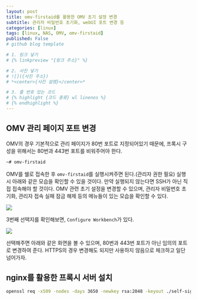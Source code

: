 ```yaml
---
layout: post
title: omv-firstaid를 활용한 OMV 초기 설정 변경
subtitle: 관리자 비밀번호 초기화, webUI 포트 변경 등
categories: [linux]
tags: [linux, NAS, OMV, omv-firstaid]
published: False
# github blog template

# 1. 링크 넣기
# {% linkpreview "{링크 주소}" %}

# 2. 사진 넣기
# ![]({사진 주소})
# *<center>{사진 설명}</center>*

# 3. 줄 번호 있는 코드
# {% highlight {코드 종류} wl linenos %}
# {% endhighlight %}
---
```


## OMV 관리 페이지 포트 변경

OMV의 경우 기본적으로 관리 페이지가 80번 포트로 지정되어있기 때문에, 프록시 구성을 위해서는 80번과 443번 포트를 비워주어야 한다. 

```bash
~# omv-firstaid
```
OMV를 쉘로 접속한 후 `omv-firstaid`를 실행시켜주면 된다.(관리자 권한 필요) 실행 시 아래와 같은 모습을 확인할 수 있을 것이다. 만약 실행되지 않는다면 SSH가 아닌 직접 접속해야 할 것이다. OMV 관련 초기 설정을 변경할 수 있으며, 관리자 비밀번호 초기화, 관리자 접속 실패 잠금 해제 등의 메뉴들이 있는 모습을 확인할 수 있다.

![](https://drive.google.com/thumbnail?id=1HB2W44F46rkS6VihF-JiohIfPfgAbNeW&sz=w1000)

3번째 선택지를 확인해보면, `Configure Workbench`가 있다.

![](https://drive.google.com/thumbnail?id=1LfbkYrnEpLVLBtnZAJzCWXT9P3xp4JEO&sz=w1000)

선택해주면 아래와 같은 화면을 볼 수 있으며, 80번과 443번 포트가 아닌 임의의 포트로 변경하여 준다. HTTPS의 경우 변경해도 되지만 사용하지 않음으로 체크하고 일단 넘어가자.


## nginx를 활용한 프록시 서버 설치


```bash
openssl req -x509 -nodes -days 3650 -newkey rsa:2048 -keyout ./self-signed.key -out ./self-signed.crt
```
